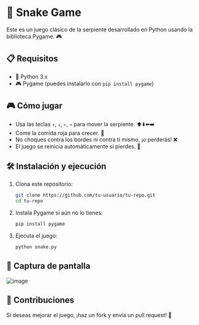 # 🐍 Snake Game

Este es un juego clásico de la serpiente desarrollado en Python usando la biblioteca Pygame. 🎮

## 📋 Requisitos
- 🐍 Python 3.x
- 🎮 Pygame (puedes instalarlo con `pip install pygame`)

## 🎮 Cómo jugar
- Usa las teclas `↑`, `↓`, `←`, `→` para mover la serpiente. ⬆️⬇️⬅️➡️
- Come la comida roja para crecer. 🍎
- No choques contra los bordes ni contra ti mismo, ¡o perderás! ❌
- El juego se reinicia automáticamente si pierdes. 🔄

## 🛠 Instalación y ejecución
1. Clona este repositorio:
   ```bash
   git clone https://github.com/tu-usuario/tu-repo.git
   cd tu-repo
   ```
2. Instala Pygame si aún no lo tienes:
   ```bash
   pip install pygame
   ```
3. Ejecuta el juego:
   ```bash
   python snake.py
   ```

## 📸 Captura de pantalla
![image](https://github.com/user-attachments/assets/e387b8a6-a1ba-479b-a886-05c3a13130da)

## 🤝 Contribuciones
Si deseas mejorar el juego, ¡haz un fork y envía un pull request! 🚀
